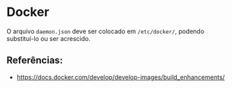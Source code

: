 # Docker

O arquivo `daemon.json` deve ser colocado em `/etc/docker/`, podendo
substituí-lo ou ser acrescido.

## Referências:

- https://docs.docker.com/develop/develop-images/build_enhancements/
